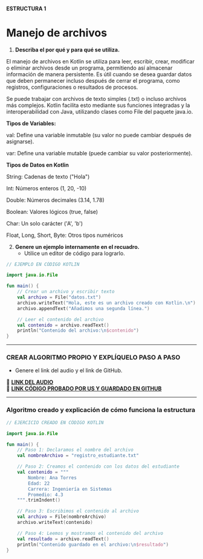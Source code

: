 #### ESTRUCTURA 1  
# Manejo de archivos

1. **Describa el por qué y para qué se utiliza.**
   
El manejo de archivos en Kotlin se utiliza para leer, escribir, crear, modificar o eliminar archivos desde un programa, permitiendo así almacenar información de manera persistente. Es útil cuando se desea guardar datos que deben permanecer incluso después de cerrar el programa, como registros, configuraciones o resultados de procesos.

Se puede trabajar con archivos de texto simples (.txt) o incluso archivos más complejos. Kotlin facilita esto mediante sus funciones integradas y la interoperabilidad con Java, utilizando clases como File del paquete java.io.

**Tipos de Variables:**

val: Define una variable inmutable (su valor no puede cambiar después de asignarse).

var: Define una variable mutable (puede cambiar su valor posteriormente).

**Tipos de Datos en Kotlin**

String: Cadenas de texto ("Hola")

Int: Números enteros (1, 20, -10)

Double: Números decimales (3.14, 1.78)

Boolean: Valores lógicos (true, false)

Char: Un solo carácter ('A', 'b')

Float, Long, Short, Byte: Otros tipos numéricos

2. **Genere un ejemplo internamente en el recuadro.**  
   - Utilice un editor de código para lograrlo.  

```kotlin
// EJEMPLO EN CÓDIGO KOTLIN

import java.io.File

fun main() {
    // Crear un archivo y escribir texto
    val archivo = File("datos.txt")
    archivo.writeText("Hola, este es un archivo creado con Kotlin.\n")
    archivo.appendText("Añadimos una segunda línea.")

    // Leer el contenido del archivo
    val contenido = archivo.readText()
    println("Contenido del archivo:\n$contenido")
}


```

---

### CREAR ALGORITMO PROPIO Y EXPLÍQUELO PASO A PASO  
- Genere el link del audio y el link de GitHub.  

🔗 **[LINK DEL AUDIO](https://github.com/Beltran18/Kotlin/blob/beb2dc12fb0ebcc7ef5fa44f7ba7ed77a11bd0b3/tarjeta1/audio-tarjeta1.ogg)**  
🔗 **[LINK CÓDIGO PROBADO POR US Y GUARDADO EN GITHUB](https://github.com/Beltran18/Kotlin/blob/4786c503181391eb065b9ea962e2a517275d4359/tarjeta1/img-tarjeta1.png)**  

---

### Algoritmo creado y explicación de cómo funciona la estructura  

```kotlin
// EJERCICIO CREADO EN CÓDIGO KOTLIN

import java.io.File

fun main() {
    // Paso 1: Declaramos el nombre del archivo
    val nombreArchivo = "registro_estudiante.txt"

    // Paso 2: Creamos el contenido con los datos del estudiante
    val contenido = """
        Nombre: Ana Torres
        Edad: 22
        Carrera: Ingeniería en Sistemas
        Promedio: 4.3
    """.trimIndent()

    // Paso 3: Escribimos el contenido al archivo
    val archivo = File(nombreArchivo)
    archivo.writeText(contenido)

    // Paso 4: Leemos y mostramos el contenido del archivo
    val resultado = archivo.readText()
    println("Contenido guardado en el archivo:\n$resultado")
}



```
